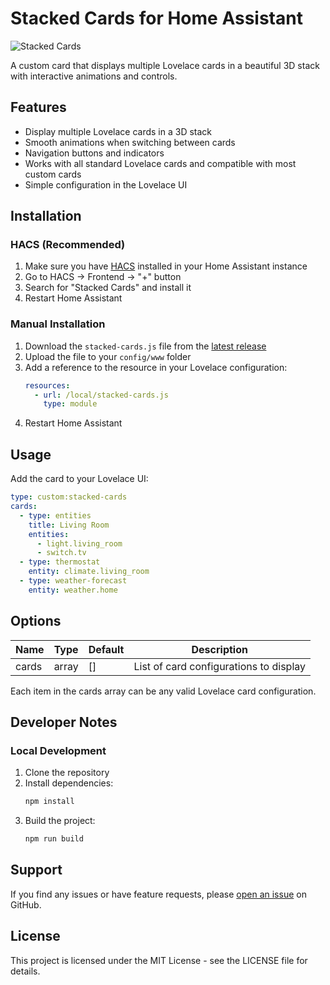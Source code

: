 # Stacked Cards for Home Assistant

![Stacked Cards](https://via.placeholder.com/800x400/6699CC/FFFFFF?text=Stacked+Cards)

A custom card that displays multiple Lovelace cards in a beautiful 3D stack with interactive animations and controls.

## Features

- Display multiple Lovelace cards in a 3D stack
- Smooth animations when switching between cards
- Navigation buttons and indicators
- Works with all standard Lovelace cards and compatible with most custom cards
- Simple configuration in the Lovelace UI

## Installation

### HACS (Recommended)

1. Make sure you have [HACS](https://hacs.xyz/) installed in your Home Assistant instance
2. Go to HACS → Frontend → "+" button
3. Search for "Stacked Cards" and install it
4. Restart Home Assistant

### Manual Installation

1. Download the `stacked-cards.js` file from the [latest release](https://github.com/yourusername/stacked-cards/releases/latest)
2. Upload the file to your `config/www` folder
3. Add a reference to the resource in your Lovelace configuration:
   ```yaml
   resources:
     - url: /local/stacked-cards.js
       type: module
   ```
4. Restart Home Assistant

## Usage

Add the card to your Lovelace UI:

```yaml
type: custom:stacked-cards
cards:
  - type: entities
    title: Living Room
    entities:
      - light.living_room
      - switch.tv
  - type: thermostat
    entity: climate.living_room
  - type: weather-forecast
    entity: weather.home
```

## Options

| Name  | Type  | Default | Description                            |
| ----- | ----- | ------- | -------------------------------------- |
| cards | array | []      | List of card configurations to display |

Each item in the cards array can be any valid Lovelace card configuration.

## Developer Notes

### Local Development

1. Clone the repository
2. Install dependencies:
   ```bash
   npm install
   ```
3. Build the project:
   ```bash
   npm run build
   ```

## Support

If you find any issues or have feature requests, please [open an issue](https://github.com/yourusername/stacked-cards/issues) on GitHub.

## License

This project is licensed under the MIT License - see the LICENSE file for details.
